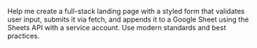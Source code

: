 Help me create a full-stack landing page with a styled form that validates user input, submits it via fetch, and appends it to a Google Sheet using the Sheets API with a service account. Use modern standards and best practices.
